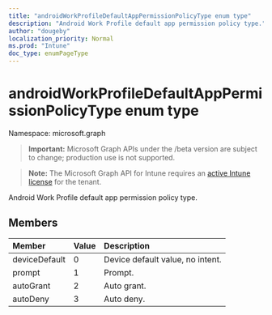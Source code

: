 ```yaml
---
title: "androidWorkProfileDefaultAppPermissionPolicyType enum type"
description: "Android Work Profile default app permission policy type."
author: "dougeby"
localization_priority: Normal
ms.prod: "Intune"
doc_type: enumPageType
---
```


# androidWorkProfileDefaultAppPermissionPolicyType enum type

Namespace: microsoft.graph

> **Important:** Microsoft Graph APIs under the /beta version are subject to change; production use is not supported.

> **Note:** The Microsoft Graph API for Intune requires an [active Intune license](https://go.microsoft.com/fwlink/?linkid=839381) for the tenant.

Android Work Profile default app permission policy type.

## Members
|Member|Value|Description|
|:---|:---|:---|
|deviceDefault|0|Device default value, no intent.|
|prompt|1|Prompt.|
|autoGrant|2|Auto grant.|
|autoDeny|3|Auto deny.|



